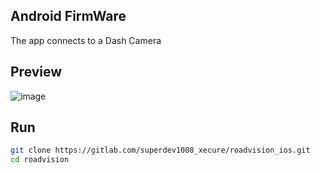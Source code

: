 ## Android FirmWare
The app connects to a Dash Camera

## Preview

![image](https://drive.google.com/uc?export=view&id=1NmVZNVy5VzLZ_-8DkRDhrrrU9apD-Zow)
## Run
```sh
git clone https://gitlab.com/superdev1008_xecure/roadvision_ios.git
cd roadvision